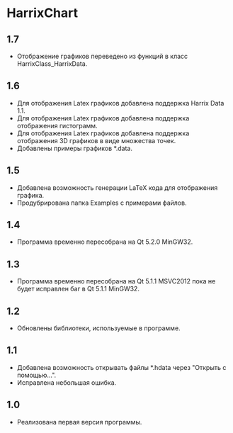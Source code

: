 HarrixChart
===========

1.7
---
 * Отображение графиков переведено из функций в класс HarrixClass_HarrixData.

1.6
---
 * Для отображения Latex графиков добавлена поддержка Harrix Data 1.1.
 * Для отображения Latex графиков добавлена поддержка отображения гистограмм.
 * Для отображения Latex графиков добавлена поддержка отображения 3D графиков в виде множества точек.
 * Добавлены примеры графиков *.data.

1.5
---
 * Добавлена возможность генерации LaTeX кода для отображения графика.
 * Продубрирована папка Examples с примерами файлов.

1.4
---
 * Программа временно пересобрана на Qt 5.2.0 MinGW32.

1.3
---
 * Программа временно пересобрана на Qt 5.1.1 MSVC2012 пока не будет исправлен баг в Qt 5.1.1 MinGW32.

1.2
---
 * Обновлены библиотеки, используемые в программе.

1.1
---
 * Добавлена возможность открывать файлы *.hdata через "Открыть с помощью...".
 * Исправлена небольшая ошибка.

1.0
---
 * Реализована первая версия программы.
